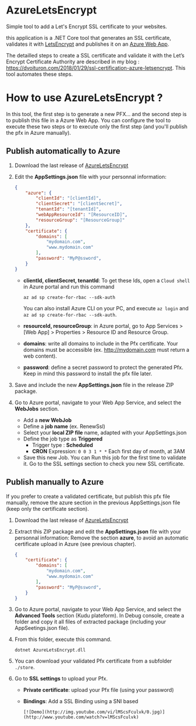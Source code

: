 # AzureLetsEncrypt
Simple tool to add a Let's Encrypt SSL certificate to your websites.

this application is a .NET Core tool that generates an SSL certificate, validates it with [LetsEncrypt](https://letsencrypt.org/) and publishes it on an [Azure Web App](https://azure.microsoft.com/en-us/services/app-service/web/).

The detailled steps to create a SSL certificate and validate it with the Let’s Encrypt Certificate Authority are described in my blog : https://dvoituron.com/2018/01/29/ssl-certification-azure-letsencrypt.
This tool automates these steps.

# How to use **AzureLetsEncrypt** ?

In this tool, the first step is to generate a new PFX... and the second step is to publish this file in a Azure Web App. You can configure the tool to execute these two steps or to execute only the first step (and you'll publish the pfx in Azure manually).

## Publish automatically to Azure

1. Download the last release of [AzureLetsEncrypt](https://github.com/dvoituron/AzureLetsEncrypt/releases)
2. Edit the **AppSettings.json** file with your personnal information:
    ```json
    {
        "azure": {
            "clientId": "[clientId]",
            "clientSecret": "[clientSecret]",
            "tenantId": "[tenantId]",
            "webAppResourceId": "[ResourceID]",
            "resourceGroup": "[ResourceGroup]"
        },
        "certificate": {
            "domains": [
                "mydomain.com",
                "www.mydomain.com"
            ],
            "password": "MyP@ssword",
        }
    }
    ```

    - **clientId, clientSecret, tenantId**: 
      To get these Ids, open a `Cloud shell` in Azure portal and run this command 
      ```
      az ad sp create-for-rbac --sdk-auth
      ```
      You can also install Azure CLI on your PC, and execute `az login` and  `az ad sp create-for-rbac --sdk-auth`.  

    - **resourceId, resourceGroup**: in Azure portal, go to App Services > [Web App] > Properties > Resource ID and Resource Group.

    - **domains**: write all domains to include in the Pfx certificate. Your domains must be accessible (ex. http://mydomain.com must return a web content).

    - **password**: define a secret password to protect the generated Pfx. Keep in mind this password to install the pfx file later.

3. Save and include the new **AppSettings.json** file in the release ZIP package.
4. Go to Azure portal, navigate to your Web App Service, and select the **WebJobs** section.
   - Add a **new WebJob**
   - Define a **job name** (ex. RenewSsl)
   - Select your **local ZIP file** name, adapted with your AppSettings.json
   - Define the job type as **Triggered**
     - Trigger type : **Scheduled**
     - **CRON** Expression: `0 0 3 1 * *` Each first day of month, at 3AM
   - Save this new Job. You can Run this job for the first time to validate it. Go to the SSL settings section to check you new SSL certificate.

## Publish manually to Azure
If you prefer to create a validated certificate, but publish this pfx file manually, remove the azure section in the previous AppSettings.json file (keep only the certificate section).

1. Download the last release of [AzureLetsEncrypt](https://github.com/dvoituron/AzureLetsEncrypt/releases)
2. Extract this ZIP package and edit the **AppSettings.json** file with your personnal information:
   Remove the section **azure**, to avoid an automatic certificate upload in Azure (see previous chapter).
    ```json
    {
        "certificate": {
            "domains": [
                "mydomain.com",
                "www.mydomain.com"
            ],
            "password": "MyP@ssword",
        }
    }
    ```
3. Go to Azure portal, navigate to your Web App Service, and select the **Advanced Tools** section (Kudu plateform). In Debug console, create a folder and copy it all files of extracted package (including your AppSeetings.json file).
4. From this folder, execute this command.

   ```
   dotnet AzureLetsEncrypt.dll
   ```
5. You can download your validated Pfx certificate from a subfolder `./store`.
6. Go to **SSL settings** to upload your Pfx.
   - **Private certificate**: upload your Pfx file (using your password)
   - **Bindings**: Add a SSL Binding using a SNI based


         [![Demo](http://img.youtube.com/vi/lMScsFculvk/0.jpg)](http://www.youtube.com/watch?v=lMScsFculvk) 
